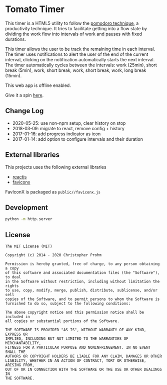 # Tomato Timer

This timer is a HTML5 utility to follow the [pomodoro
technique](https://en.wikipedia.org/wiki/Pomodoro_Technique), a productivity
technique. It tries to facilitate getting into a flow state by dividing the work
flow into intervals of work and pauses with fixed durations.

This timer allows the user to be track the remaining time in each interval. The
timer uses notifications to alert the user of the end of the current interval,
clicking on the notification automatically starts the next interval. The timer
automatically cycles between the intervals: work (25min), short break (5min),
work, short break, work, short break, work, long break (15min).

This web app is offline enabled.

Give it a spin [here](http://chmp.github.io/TomatoTimer/).

## Change Log

- 2020-05-25: use non-npm setup, clear history on stop
- 2018-03-09: migrate to react, remove config + history
- 2017-01-16: add progress indicator as icon
- 2017-01-14: add option to configure intervals and their duration

## External libraries

This projects uses the following external libraries

- [reactjs](https://reactjs.org/)
- [faviconx](https://github.com/nicolasbize/faviconx)

FavIconX is packaged as `public//faviconx.js`

## Development

```bash
python -m http.server
```

## License

    The MIT License (MIT)

    Copyright (c) 2014 - 2020 Christopher Prohm

    Permission is hereby granted, free of charge, to any person obtaining a copy
    of this software and associated documentation files (the "Software"), to deal
    in the Software without restriction, including without limitation the rights
    to use, copy, modify, merge, publish, distribute, sublicense, and/or sell
    copies of the Software, and to permit persons to whom the Software is
    furnished to do so, subject to the following conditions:

    The above copyright notice and this permission notice shall be included in
    all copies or substantial portions of the Software.

    THE SOFTWARE IS PROVIDED "AS IS", WITHOUT WARRANTY OF ANY KIND, EXPRESS OR
    IMPLIED, INCLUDING BUT NOT LIMITED TO THE WARRANTIES OF MERCHANTABILITY,
    FITNESS FOR A PARTICULAR PURPOSE AND NONINFRINGEMENT. IN NO EVENT SHALL THE
    AUTHORS OR COPYRIGHT HOLDERS BE LIABLE FOR ANY CLAIM, DAMAGES OR OTHER
    LIABILITY, WHETHER IN AN ACTION OF CONTRACT, TORT OR OTHERWISE, ARISING FROM,
    OUT OF OR IN CONNECTION WITH THE SOFTWARE OR THE USE OR OTHER DEALINGS IN
    THE SOFTWARE.

